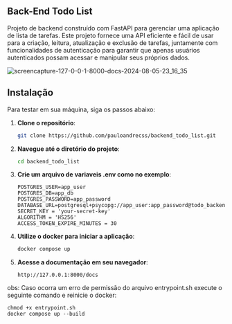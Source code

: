 ## Back-End Todo List

Projeto de backend construído com FastAPI para gerenciar uma aplicação de lista de tarefas. 
Este projeto fornece uma API eficiente e fácil de usar para a criação, leitura, atualização e exclusão de tarefas,
juntamente com funcionalidades de autenticação para garantir que apenas usuários autenticados possam acessar e manipular seus próprios dados.
<br>

![screencapture-127-0-0-1-8000-docs-2024-08-05-23_16_35](https://github.com/user-attachments/assets/034d205b-61ce-47e1-b946-0813e069c4cc)

## Instalação

Para testar em sua máquina, siga os passos abaixo:

1. **Clone o repositório**:

   ```bash
   git clone https://github.com/pauloandrecss/backend_todo_list.git

2. **Navegue até o diretório do projeto**:

   ```bash
   cd backend_todo_list

3. **Crie um arquivo de variaveis .env como no exemplo**:

   ```.env
   POSTGRES_USER=app_user
   POSTGRES_DB=app_db
   POSTGRES_PASSWORD=app_password
   DATABASE_URL=postgresql+psycopg://app_user:app_password@todo_backend_database:5432/app_db
   SECRET_KEY = 'your-secret-key'
   ALGORITHM = 'HS256'
   ACCESS_TOKEN_EXPIRE_MINUTES = 30

4. **Utilize o docker para iniciar a aplicação**:

   ```bash
   docker compose up

5. **Acesse a documentação em seu navegador**:

   ```url
   http://127.0.0.1:8000/docs

obs: Caso ocorra um erro de permissão do arquivo entrypoint.sh execute o seguinte comando e reinicie o docker:

   ```
   chmod +x entrypoint.sh
   docker compose up --build
